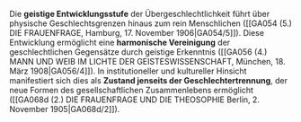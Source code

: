 
Die **geistige Entwicklungsstufe** der Übergeschlechtlichkeit führt über physische Geschlechtsgrenzen hinaus zum rein Menschlichen ([[GA054 (5.) DIE FRAUENFRAGE, Hamburg, 17. November 1906|GA054/5]]). Diese Entwicklung ermöglicht eine **harmonische Vereinigung** der geschlechtlichen Gegensätze durch geistige Erkenntnis ([[GA056 (4.) MANN UND WEIB IM LICHTE DER GEISTESWISSENSCHAFT, München, 18. März 1908|GA056/4]]). In institutioneller und kultureller Hinsicht manifestiert sich dies als **Zustand jenseits der Geschlechtertrennung**, der neue Formen des gesellschaftlichen Zusammenlebens ermöglicht ([[GA068d (2.) DIE FRAUENFRAGE UND DIE THEOSOPHIE Berlin, 2. November 1905|GA068d/2]]).
